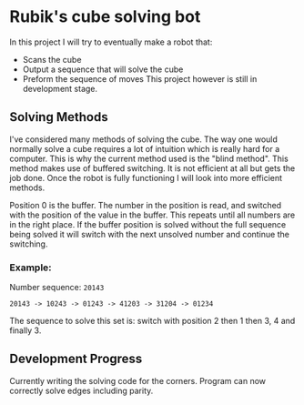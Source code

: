 # Rubik's cube solving bot
In this project I will try to eventually make a robot that:

- Scans the cube
- Output a sequence that will solve the cube
- Preform the sequence of moves
This project however is still in development stage.

## Solving Methods
I've considered many methods of solving the cube. The way one would normally solve a cube requires a lot of intuition which is really hard for a computer. This is why the current method used is the "blind method". This method makes use of buffered switching. It is not efficient at all but gets the job done. Once the robot is fully functioning I will look into more efficient methods.

Position 0 is the buffer. The number in the position is read, and switched with the position of the value in the buffer. This repeats until all numbers are in the right place. If the buffer position is solved without the full sequence being solved it will switch with the next unsolved number and continue the switching.

### Example:
Number sequence: ``20143``

`` 20143 -> 10243 -> 01243 -> 41203 -> 31204 -> 01234 ``

The sequence to solve this set is: switch with position 2 then 1 then 3, 4 and finally 3.

## Development Progress
Currently writing the solving code for the corners.
Program can now correctly solve edges including parity.
